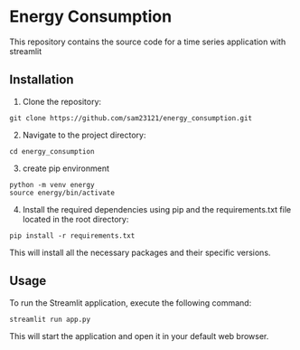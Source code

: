# Energy Consumption

This repository contains the source code for a time series application with streamlit

## Installation

1. Clone the repository:

```
git clone https://github.com/sam23121/energy_consumption.git
```
2. Navigate to the project directory:
```
cd energy_consumption
```
3. create pip environment
```
python -m venv energy
source energy/bin/activate
```
4. Install the required dependencies using pip and the requirements.txt file located in the root directory:
```
pip install -r requirements.txt
```

This will install all the necessary packages and their specific versions.

## Usage
To run the Streamlit application, execute the following command:
```
streamlit run app.py
```
This will start the application and open it in your default web browser.